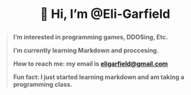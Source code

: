 #  <p align="center"> 👋 Hi, I’m @Eli-Garfield </p>
>  <strong> I’m interested in programming games, DDOSing, Etc.</strong>
>
>  <strong> I’m currently learning Markdown and proccesing. </strong>
>
>  <strong> How to reach me:  my email is eligarfield@gmail.com </strong>
>
> <strong> Fun fact:  I just started learning markdown and am taking a programming class. </strong>

<!---
Eli-Garfield/Eli-Garfield is a ✨ special ✨ repository because its `README.md` (this file) appears on your GitHub profile.
You can click the Preview link to take a look at your changes.
--->
